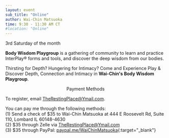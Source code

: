 ```yaml
---
layout: event
sub_title: "Online"
author: Wai-Chin Matsuoka
time: 9:30 - 11:30 AM CT
#location: "Online"
---
```


3rd Saturday of the month

**Body Wisdom Playgroup** is a gathering of community to learn and practice
InterPlay® forms and tools, and discover the deep wisdom from our bodies.

Thirsting for Depth? Hungering for Intimacy? Come and Experience Play & Discover
Depth, Connection and Intimacy in **Wai-Chin's Body Wisdom Playgroup**.

<p style="text-align:center;">Payment Methods</p>

To register, email
[TheRestingPlace@Ymail.com](mailto:TheRestingPlace@Ymail.com?subject=Register%20ME%20for%20Body%20Wisdom%20Practice%20Playgroup&body=Your%20Name%0AYour%20Phone%20Number%0Ayour%20Payment%20Method%0A%0AThank%20you!).

You can pay me through the following methods:<br>
(1) Send a check of $35 to Wai-Chin Matsuoka at 444 E Roosevelt Rd, Suite 110, Lombard IL 60148-4630<br>
(2) $35 through Zelle via <TheRestingPlace@Ymail.com><br>
(3) $35 through PayPal:
[paypal.me/WaiChinMatsuoka](https://paypal.me/WaiChinMatsuoka){:target="_blank"}
